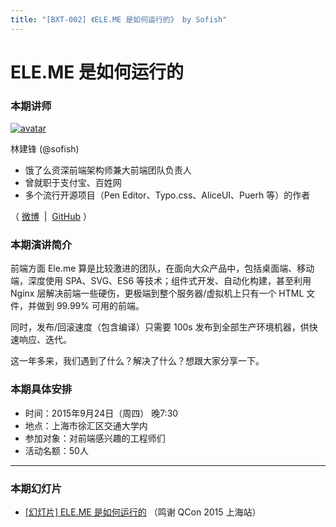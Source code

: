 ```yaml
---
title: "[BXT-002] 《ELE.ME 是如何运行的》 by Sofish"
---
```


# ELE.ME 是如何运行的

### 本期讲师

[![avatar](https://cloud.githubusercontent.com/assets/5830104/9876614/f3a1a9da-5be9-11e5-9bb6-4bdc5529b411.jpg)](https://github.com/sofish)

林建锋 (@sofish)

* 饿了么资深前端架构师兼大前端团队负责人
* 曾就职于支付宝、百姓网
* 多个流行开源项目（Pen Editor、Typo.css、AliceUI、Puerh 等）的作者

（ [微博](http://weibo.com/isofish) &nbsp;|&nbsp; [GitHub](https://github.com/sofish) ）

### 本期演讲简介

前端方面 Ele.me 算是比较激进的团队，在面向大众产品中，包括桌面端、移动端，深度使用 SPA、SVG、ES6 等技术；组件式开发、自动化构建，甚至利用 Nginx 层解决前端一些硬伤，更极端到整个服务器/虚拟机上只有一个 HTML 文件，并做到 99.99% 可用的前端。

同时，发布/回滚速度（包含编译）只需要 100s 发布到全部生产环境机器，供快速响应、迭代。

这一年多来，我们遇到了什么？解决了什么？想跟大家分享一下。

### 本期具体安排

* 时间：2015年9月24日（周四） 晚7:30
* 地点：上海市徐汇区交通大学内
* 参加对象：对前端感兴趣的工程师们
* 活动名额：50人

***

### 本期幻灯片

* [[幻灯片] ELE.ME 是如何运行的](http://www.stuq.org/ppt/show/373/06ce3c23d0c94467b626c70c50ac20dc) （鸣谢 QCon 2015 上海站）
